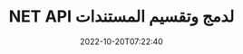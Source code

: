 ---
############################# Static ############################
layout: "product"
date: 2022-10-20T07:22:40
draft: false

product: "Merger"
product_tag: "merger"
platform: ".NET"
platform_tag: "net"

############################# Head ############################
head_title: "C # .NET لدمج المستندات API | دمج وتقسيم PDF Word Excel EPUB"
head_description: "C # .NET دمج مستند API لدمج صفحات المستند أو تقسيمها أو تبديلها أو إزالتها من PDF و Microsoft Word و Excel والعروض التقديمية وتنسيقات Visio والصور."

############################# Header ############################
title: "NET API لدمج وتقسيم المستندات"
description: "واجهة برمجة التطبيقات (API) لدمج أو تقسيم أو تبديل أو تقليم أو إزالة المستندات والشرائح والمخططات في تطبيقات .NET."
button:
    enable: true

############################# SubMenu ############################
submenu:
    enable: true
    
    left:
        img_alt: "GroupDocs.Merger for .NET"
        image: "https://www.groupdocs.cloud/templates/groupdocs/images/product-logos/groupdocs-merger-net.png"
        product: "GroupDocs.Merger"
        platform: ".NET"

    middle:
        button:
            # button loop
            - link: "#overview"
              text: "ملخص"

            # button loop
            - link: "#features"
              text: "سمات"

            # button loop
            - link: "#support"
              text: "الدعم"

            # button loop
            - link: "https://products.groupdocs.app/merger"
              text: "عرض حي"

            # button loop
            - link: "https://purchase.groupdocs.com/pricing/merger/net"
              text: "التسعير"

    right:
        link_download: "https://downloads.groupdocs.com/merger"
        link_learn: "https://docs.groupdocs.com/merger/net/"
        link_buy: "https://purchase.groupdocs.com"

############################# Overview ############################
overview:
    enable: true
    content: |
      GroupDocs.Merger for .NET ، يساعدك على تطوير تطبيقات الأعمال من الدرجة الأولى بسرعة في C # و ASP.NET وتقنيات .NET الأخرى. فقط بضعة أسطر من التعليمات البرمجية ستمكن تطبيقات .NET الخاصة بك من دمج ، تقسيم ، إعادة ترتيب ، تبديل ، قص وإزالة صفحة واحدة أو مجموعة من صفحات المستندات أو الشرائح أو الصور أو الرسوم البيانية. قم بإجراء هذه العمليات على الملفات الآمنة عن طريق تعيين أو إزالة الحماية بكلمة مرور لتنسيقات الملفات المعروفة وغير المعروفة.  

      باستخدام GroupDocs.Merger لـ .NET ، يمكنك إجراء الدمج ؛ تقسيم والعمليات الأخرى ذات الصلة على مستندات مفردة بالإضافة إلى مجموعة من المستندات. دمج الملفات برمجيًا من جميع التنسيقات الشائعة ، مثل Microsoft Word و Excel و PowerPoint و Visio و OpenDocument و PDF و XPS و TXT و CSV والكتب الإلكترونية وتنسيقات ملفات الصور.
    tabs:
      enable: true
      
      ## TAB ONE ##
      tab_one:
        description: |
          فيما يلي نظرة عامة على GroupDocs.Merger for .NET:
      
        left:
          enable: true
          icon: "fab fa-html5"
          title: "عمليات المستند"
          content: |
            * تغيير ترتيب الصفحة
            * إزالة أو حذف الصفحات
            * انقسام أو كسر الوثيقة
            * تبديل أو تبديل أي صفحتين
            * تقليم صفحات مفردة أو متعددة
            * انضم إلى مستندات متعددة
        
        right:
          enable: true
          icon: "fab fa-html5"
          title: "عمليات الأمن"
          content: |
            * قم بإعداد أمان المستند
            * تحقق من حالة أمان المستند
            * تعيين كلمة مرور الوثيقة
            * تحديث كلمة مرور المستند
            * قم بإزالة كلمة مرور المستند
      
      ## TAB TWO ##
      tab_two:
        description: |
          يدعم GroupDocs.Merger for .NET دمج [تنسيقات ملفات المستندات] التالية (https://docs.groupdocs.com/merger/net/supported-document-formats/):

        left:
          enable: true
          table:
            # table loop
            - title: "مايكروسوفت أوفيس"
              content: |
                * ** كلمة: ** DOC، DOCX، DOCM، DOT، DOTX، DOTM، RTF، TXT
                * ** Excel: ** XLS و XLSX و XLSM و XLSB و XLTM و XLT و XLTM و XLTX و XLAM و SXC و SpreadsheetML
                * ** PowerPoint: ** PPT، PPTX، PPS، PPSX، PPSM، POT، POTM، POTX، PPTM
                * ** OneNote: ** واحد

        right:
          enable: true
          table:
            # table loop
            - title: "OpenDocument وتنسيقات أخرى"
              content: |
                * ** تنسيقات OpenDocument **: ODT و OTT و ODP و OTP و ODS
                * ** تخطيط ثابت **: PDF ، XPS
                * ** الصور **: BMP، PNG، TIFF
                * ** الويب **: HTML، MHT، MHTML
                * ** نص **: TXT ، CSV ، TSV
                * ** لاتكس **: تكس
                * ** كتاب إلكتروني **: EPUB

      ## TAB THREE ##
      tab_three:
        description: |
          GroupDocs.Merger for .NET يدعم أنظمة التشغيل والأطر ومديري الحزم التالية:
        
        left:
          enable: true
          table:
            # table loop
            - icon: "fab fa-windows"
              title: "أنظمة التشغيل"
              content: |
                * سطح مكتب Windows
                * مشغل برامج وندوز
                * ويندوز أزور
                * لينكس

            # table loop
            - icon: "fas fa-code"
              title: "الأطر المدعومة"
              content: |
                * NET Framework 2.0 أو أعلى
                * Mono Framework 1.2 أو أعلى
                * NET Standard 2.0
                * NET Core 2.0

        right:
          enable: true
          table:
            # table loop
            - icon: "fas fa-box"
              title: "مدير مجموعة"
              content: |
                * NuGet

            # table loop
            - icon: "fas fa-tools"
              title: "بيئات التنمية"
              content: |
                * مايكروسوفت فيجوال ستوديو
                * Xamarin.Android
                * Xamarin.IOS
                * Xamarin.Mac
                * تطوير أحادي

############################# Features ############################
features:
    enable: true
    title: "GroupDocs.Merger لميزات .NET"

    feature:
      # feature loop
      - icon: "fas fa-copy"
        content: "ادمج ودمج صفحات وشرائح ومخططات متعددة في مستند واحد"
       
      # feature loop
      - icon: "fas fa-eye"
        content: "قم بتقسيم المستندات الكبيرة وتقسيمها إلى ملفات متعددة أصغر حجمًا"

      # feature loop
      - icon: "fas fa-bolt"
        content: "أعد ترتيب الصفحات أو الشرائح أو الرسوم التخطيطية وتبديلها عشوائيًا وإعادة تنظيمها"
      
      # feature loop
      - icon: "fas fa-file-powerpoint"
        content: "قم بتبديل واستبدال صفحتين أو شريحتين أو رسومات تخطيطية مع بعضها البعض داخل المستند"

      # feature loop
      - icon: "fas fa-code"
        content: "قم بقص المستند عن طريق إزالة صفحات أو شرائح أو رسوم بيانية معينة"

      # feature loop
      - icon: "fas fa-cloud"
        content: "قم بإزالة مفردة أو مجموعة من الصفحات أو الشرائح أو الرسوم التخطيطية"

      # feature loop
      - icon: "fas fa-remove-format"
        content: "قم بتجميع عدد كبير من المستندات معًا على دفعات"

      # feature loop
      - icon: "fas fa-comment-slash"
        content: "تحقق برمجيًا مما إذا كان المستند مؤمنًا بكلمة مرور"

      # feature loop
      - icon: "fas fa-location-arrow"
        content: "تعيين وإعادة تعيين وإزالة كلمة مرور تنسيقات المستندات المعروفة وغير المعروفة"

      # feature loop
      - icon: "fas fa-border-all"
        content: "قائمة الجلب بتنسيقات الملفات المدعومة - تنسيق ملف سجل تقسيم وضم نص (ERR)"

      # feature loop
      - icon: "fas fa-wrench"
        content: "قم بتدوير الصفحات وتغيير اتجاه الصفحة من التنسيقات المعروفة وغير المعروفة"

      # feature loop
      - icon: "fas fa-columns"
        content: "اجمع بين ملفات متعددة بتنسيقات مختلفة إلى DOC و DOCX و XPS"

      # feature loop
      - icon: "fas fa-file-word"
        content: "تقسيم الملفات النصية الكبيرة بأرقام الأسطر"

      # feature loop
      - icon: "fas fa-envelope"
        content: "الحصول على تمثيلات الصور لصفحات الوثيقة وتنسيقات عائلة الرسوم التخطيطية"

      # feature loop
      - icon: "fas fa-print"
        content: "انضم إلى الصور ذات لون الخلفية لمساحة الصورة السوداء الفارغة"

      # feature loop
      - icon: "fas fa-file-archive"
        content: "دمج أنواع مختلفة من المستندات (DOC ، XLS ، PPT ، إلخ) في ملف PDF واحد"

      # feature loop
      - icon: "fas fa-lock"
        content: "يمكنك استيراد كائنات OLE بسهولة إلى أنواع ملفات Microsoft Word و Excel و Presentation و OpenDocument"

      # feature loop
      - icon: "fas fa-file-code"
        content: "أضف مستندات أخرى إلى صفحة الرسم التخطيطي عبر كائنات OLE"

    more_feature:
      # more_feature_loop
      - title: "قم بإزالة الصفحات المطلوبة من المستندات"
        content: |
          يساعدك GroupDocs.Merger for .NET API على حذف الصفحات غير المرغوب فيها من المستند.
      
      # more_feature_loop
      - title: "تطبيق التحول على الإخراج المقدم"
        content: "يمكنك إجراء تحويلات مختلفة إلى مستند الإخراج المقدم باستخدام GroupDocs.Merger لـ .NET API. تمنحك خيارات التحويل هذه التحكم في الطريقة التي تقدم بها الإخراج المعروض للعرض. التحولات المتاحة هي ، خيار تدوير الصفحة ، خيار إعادة ترتيب الصفحة وتطبيق نص العلامة المائية."

      # more_feature_loop
      - title: "تحقق من كلمة مرور تنسيق المستند غير المعروف"
        content: "يتيح لك GroupDocs.Merger لـ .NET API التحقق من كلمة مرور المستند بتنسيق غير معروف."

############################# Support ############################
support:
    enable: true

############################# Solutions ############################
solutions:
    enable: true
    title: "تقدم GroupDocs.Merger واجهات برمجة تطبيقات لدمج المستندات لبيئات التطوير الشائعة الأخرى"

    solution:
        # solution loop
        - img_alt: "GroupDocs.Merger لجافا"
          image: "https://www.groupdocs.cloud/templates/groupdocs/images/product-logos/groupdocs-merger-java.png"
          product: "GroupDocs.Merger"
          platform: "Java"
          link: "/merger/java/"

############################# Back to top ###############################
back_to_top:
  enable: true
---